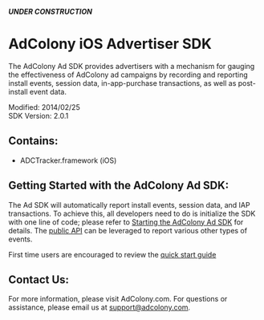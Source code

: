 ***UNDER CONSTRUCTION***

AdColony iOS Advertiser SDK
===========================
The AdColony Ad SDK provides advertisers with a mechanism for gauging the effectiveness of AdColony ad campaigns by recording and reporting install events, session data, in-app-purchase transactions, as well as post-install event data.  

Modified: 2014/02/25  
SDK Version: 2.0.1

Contains:
----------------------------------
* ADCTracker.framework (iOS)

Getting Started with the AdColony Ad SDK:
----------------------------------
The Ad SDK will automatically report install events, session data, and IAP transactions. To achieve this, all developers need to do is initialize the SDK with one line of code; please refer to [Starting the AdColony Ad SDK](https://github.com/AdColony/AdColony-iOS-Advertiser-SDK/wiki/Starting-the-AdColony-Ad-SDK) for details. The [public API](https://github.com/AdColony/AdColony-iOS-Advertiser-SDK/wiki/API-Details) can be leveraged to report various other types of events.

First time users are encouraged to review the [quick start guide](https://github.com/AdColony/AdColony-iOS-Advertiser-SDK/wiki)

Contact Us:
----------------------------------
For more information, please visit AdColony.com. For questions or assistance, please email us at support@adcolony.com.